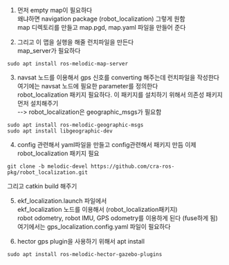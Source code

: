 1. 먼저 empty map이 필요하다   
왜냐하면 navigation package (robot_localization) 그렇게 원함  
map 디렉토리를 만들고 map.pgd, map.yaml 파일을 만들어 준다  

2. 그리고 이 맵을 실행을 해줄 런치파일을 만든다  
map_server가 필요하다  
```
sudo apt install ros-melodic-map-server
```


3. navsat 노드를 이용해서 gps 신호를 converting 해주는데 런치파일을 작성한다   
여기에는 navsat 노드에 필요한 parameter를 정의한다   
robot_localization 패키지 필요하다. 이 패키지를 설치하기 위해서 의존성 패키지 먼저 설치해주기       
--> robot_localization은 geographic_msgs가 필요함   
```
sudo apt install ros-melodic-geographic-msgs
sudo apt install libgeographic-dev
```

4. config 관련해서 yaml파일을 만들고 config관련해서 패키지 만듬
이제 robot_localization 패키지 필요    
```
git clone -b melodic-devel https://github.com/cra-ros-pkg/robot_localization.git
```

그리고 catkin build 해주기


5. ekf_localization.launch 파일에서  
ekf_localization 노드를 이용해서 (robot_localization패키지)  
robot odometry, robot IMU, GPS odometry를 이용하게 된다 (fuse하게 됨)   
여기에서는 gps_localization.config.yaml 파일이 필요하다  



6. hector gps plugin을 사용하기 위해서 apt install 
```
sudo apt install ros-melodic-hector-gazebo-plugins
```








